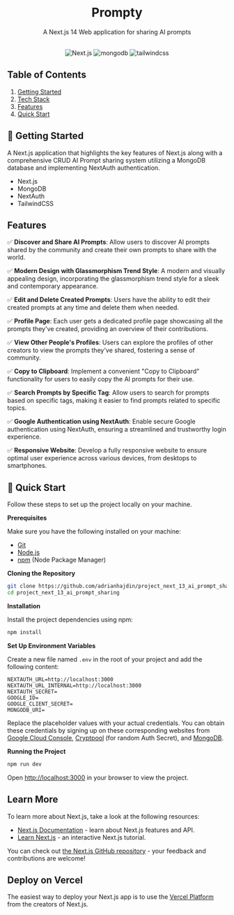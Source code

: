 <div align="center">
   <br />
    <h1 align="center">Prompty </h1>
    <p>A Next.js 14 Web application for sharing AI prompts</p>
  <br />

  <div>
    <img src="https://img.shields.io/badge/-Next_JS-black?style=for-the-badge&logoColor=white&logo=nextdotjs&color=000" alt="Next.js" />
    <img src="https://img.shields.io/badge/-Mongodb-black?style=for-the-badge&logoColor=white&logo=mongodb&color=47A248" alt="mongodb" />
    <img src="https://img.shields.io/badge/-Tailwind_CSS-black?style=for-the-badge&logoColor=white&logo=tailwindcss&color=06B6D4" alt="tailwindcss" />
  </div>

</div>

## <a name="table">Table of Contents</a>

1.  [Getting Started](#getting-started)
2.  [Tech Stack](#tech-stack)
3.  [Features](#features)
4.  [Quick Start](#quick-start)

## <a name="Getting Started">🤖 Getting Started</a>

A Next.js application that highlights the key features of Next.js along with a comprehensive CRUD AI Prompt sharing system utilizing a MongoDB database and implementing NextAuth authentication.

- Next.js
- MongoDB
- NextAuth
- TailwindCSS

## <a name="features"> Features</a>

✅ **Discover and Share AI Prompts**: Allow users to discover AI prompts shared by the community and create their own prompts to share with the world.

✅ **Modern Design with Glassmorphism Trend Style**: A modern and visually appealing design, incorporating the glassmorphism trend style for a sleek and contemporary appearance.

✅ **Edit and Delete Created Prompts**: Users have the ability to edit their created prompts at any time and delete them when needed.

✅ **Profile Page**: Each user gets a dedicated profile page showcasing all the prompts they've created, providing an overview of their contributions.

✅ **View Other People's Profiles**: Users can explore the profiles of other creators to view the prompts they've shared, fostering a sense of community.

✅ **Copy to Clipboard**: Implement a convenient "Copy to Clipboard" functionality for users to easily copy the AI prompts for their use.

✅ **Search Prompts by Specific Tag**: Allow users to search for prompts based on specific tags, making it easier to find prompts related to specific topics.

✅ **Google Authentication using NextAuth**: Enable secure Google authentication using NextAuth, ensuring a streamlined and trustworthy login experience.

✅ **Responsive Website**: Develop a fully responsive website to ensure optimal user experience across various devices, from desktops to smartphones.

## <a name="quick-start">🤸 Quick Start</a>

Follow these steps to set up the project locally on your machine.

**Prerequisites**

Make sure you have the following installed on your machine:

- [Git](https://git-scm.com/)
- [Node.js](https://nodejs.org/en)
- [npm](https://www.npmjs.com/) (Node Package Manager)

**Cloning the Repository**

```bash
git clone https://github.com/adrianhajdin/project_next_13_ai_prompt_sharing.git
cd project_next_13_ai_prompt_sharing
```

**Installation**

Install the project dependencies using npm:

```bash
npm install
```

**Set Up Environment Variables**

Create a new file named `.env` in the root of your project and add the following content:

```env
NEXTAUTH_URL=http://localhost:3000
NEXTAUTH_URL_INTERNAL=http://localhost:3000
NEXTAUTH_SECRET=
GOOGLE_ID=
GOOGLE_CLIENT_SECRET=
MONGODB_URI=
```

Replace the placeholder values with your actual credentials. You can obtain these credentials by signing up on these corresponding websites from [Google Cloud Console](https://console.cloud.google.com/welcome?rapt=AEjHL4MBaLLneW6OfAHf_zgms1eWZFw1wdy0_KIC4uh1nEqh2m4ojOvrXNlzJ4h7CZTkpiWgcsoHbUvS-FMdCP7WIkaVlPAeU7cnVR6Y0wJHeLMOtU6KAzA&project=promptopia-385410), [Cryptpool](https://www.cryptool.org/en/cto/openssl) (for random Auth Secret), and [MongoDB](https://www.mongodb.com/).

**Running the Project**

```bash
npm run dev
```

Open [http://localhost:3000](http://localhost:3000) in your browser to view the project.

## Learn More

To learn more about Next.js, take a look at the following resources:

- [Next.js Documentation](https://nextjs.org/docs) - learn about Next.js features and API.
- [Learn Next.js](https://nextjs.org/learn) - an interactive Next.js tutorial.

You can check out [the Next.js GitHub repository](https://github.com/vercel/next.js/) - your feedback and contributions are welcome!

## Deploy on Vercel

The easiest way to deploy your Next.js app is to use the [Vercel Platform](https://vercel.com/new?utm_medium=default-template&filter=next.js&utm_source=create-next-app&utm_campaign=create-next-app-readme) from the creators of Next.js.
